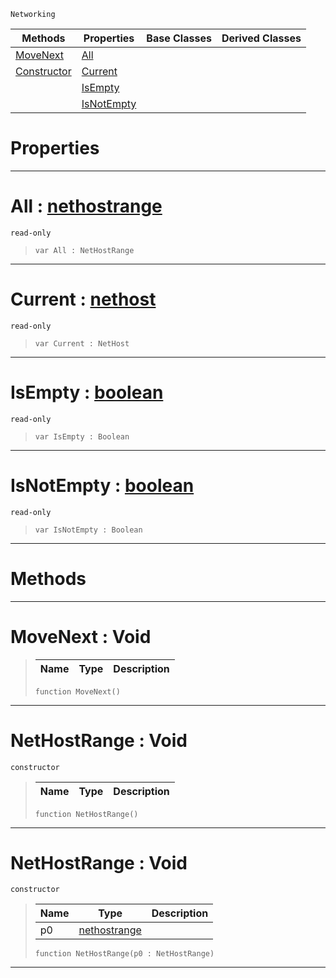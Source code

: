  `Networking`

|Methods|Properties|Base Classes|Derived Classes|
|---|---|---|---|
|[ MoveNext](https://plasmaengine.github.io/PlasmaDocs/Plasma1/C++/code_reference/class_reference/nethostrange.markdown#movenext-void)|[ All](https://plasmaengine.github.io/PlasmaDocs/Plasma1/C++/code_reference/class_reference/nethostrange.markdown#all-plasma-engine-document)| | |
|[ Constructor](https://plasmaengine.github.io/PlasmaDocs/Plasma1/C++/code_reference/class_reference/nethostrange.markdown#nethostrange-void)|[ Current](https://plasmaengine.github.io/PlasmaDocs/Plasma1/C++/code_reference/class_reference/nethostrange.markdown#current-plasma-engine-docu)| | |
| |[ IsEmpty](https://plasmaengine.github.io/PlasmaDocs/Plasma1/C++/code_reference/class_reference/nethostrange.markdown#isempty-plasma-engine-docu)| | |
| |[ IsNotEmpty](https://plasmaengine.github.io/PlasmaDocs/Plasma1/C++/code_reference/class_reference/nethostrange.markdown#isnotempty-plasma-engine-d)| | |


 #  Properties


---  
 #  All : [nethostrange](https://plasmaengine.github.io/PlasmaDocs/Plasma1/C++/code_reference/class_reference/nethostrange.markdown)

 `read-only`

> 
> ``` lang=cpp, name=Lightning
> var All : NetHostRange


---  
 #  Current : [nethost](https://plasmaengine.github.io/PlasmaDocs/Plasma1/C++/code_reference/class_reference/nethost.markdown)

 `read-only`

> 
> ``` lang=cpp, name=Lightning
> var Current : NetHost


---  
 #  IsEmpty : [boolean](https://plasmaengine.github.io/PlasmaDocs/Plasma1/C++/code_reference/lightning_base_types/boolean.markdown)

 `read-only`

> 
> ``` lang=cpp, name=Lightning
> var IsEmpty : Boolean


---  
 #  IsNotEmpty : [boolean](https://plasmaengine.github.io/PlasmaDocs/Plasma1/C++/code_reference/lightning_base_types/boolean.markdown)

 `read-only`

> 
> ``` lang=cpp, name=Lightning
> var IsNotEmpty : Boolean


---  
 #  Methods


---  
 #  MoveNext : Void

> 
> |Name|Type|Description|
> |---|---|---|
> ``` lang=cpp, name=Lightning
> function MoveNext()
> ``` 


---  
 #  NetHostRange : Void

 `constructor`

> 
> |Name|Type|Description|
> |---|---|---|
> ``` lang=cpp, name=Lightning
> function NetHostRange()
> ``` 


---  
 #  NetHostRange : Void

 `constructor`

> 
> |Name|Type|Description|
> |---|---|---|
> |p0|[nethostrange](https://plasmaengine.github.io/PlasmaDocs/Plasma1/C++/code_reference/class_reference/nethostrange.markdown)| |
> ``` lang=cpp, name=Lightning
> function NetHostRange(p0 : NetHostRange)
> ``` 


---  
 

 